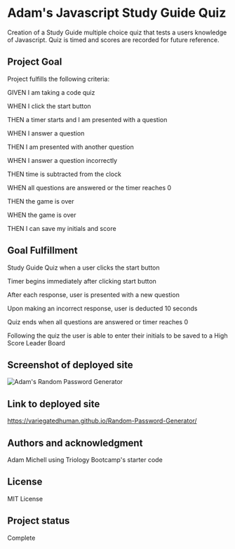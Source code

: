 # Adam's Javascript Study Guide Quiz

Creation of a Study Guide multiple choice quiz that tests a users knowledge of Javascript. Quiz is timed and scores are recorded for future reference. 

## Project Goal

Project fulfills the following criteria:

GIVEN I am taking a code quiz

WHEN I click the start button

THEN a timer starts and I am presented with a question

WHEN I answer a question

THEN I am presented with another question

WHEN I answer a question incorrectly

THEN time is subtracted from the clock

WHEN all questions are answered or the timer reaches 0

THEN the game is over

WHEN the game is over

THEN I can save my initials and score

## Goal Fulfillment

Study Guide Quiz when a user clicks the start button

Timer begins immediately after clicking start button

After each response, user is presented with a new question

Upon making an incorrect response, user is deducted 10 seconds

Quiz ends when all questions are answered or timer reaches 0

Following the quiz the user is able to enter their initials to be saved to a High Score Leader Board

## Screenshot of deployed site
![Adam's Random Password Generator](assets/Deployed.png)

## Link to deployed site
https://variegatedhuman.github.io/Random-Password-Generator/

## Authors and acknowledgment
Adam Michell using Triology Bootcamp's starter code

## License
MIT License

## Project status
Complete
